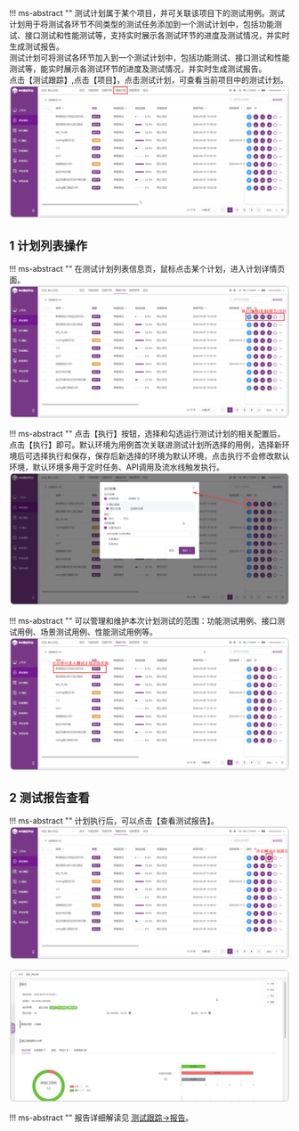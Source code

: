 !!! ms-abstract ""
    测试计划属于某个项目，并可关联该项目下的测试用例。测试计划用于将测试各环节不同类型的测试任务添加到一个测试计划中，包括功能测试、接口测试和性能测试等，支持实时展示各测试环节的进度及测试情况，并实时生成测试报告。<br>
    测试计划可将测试各环节加入到一个测试计划中，包括功能测试、接口测试和性能测试等，能实时展示各测试环节的进度及测试情况，并实时生成测试报告。<br>
    点击【测试跟踪】,点击【项目】，点击测试计划，可查看当前项目中的测试计划。
![!测试计划管理](../../../img/track/测试计划管理.png)

## 1 计划列表操作
!!! ms-abstract ""
    在测试计划列表信息页，鼠标点击某个计划，进入计划详情页面。
![!计划列表维护](../../../img/track/计划列表维护1.png) 

!!! ms-abstract ""
    点击【执行】按钮，选择和勾选运行测试计划的相关配置后，点击【执行】即可。默认环境为用例首次关联进测试计划所选择的用例，选择新环境后可选择执行和保存，保存后新选择的环境为默认环境，点击执行不会修改默认环境，默认环境多用于定时任务、API调用及流水线触发执行。<br>
![!计划列表维护](../../../img/track/测试计划区分环境.png)

!!! ms-abstract ""
    可以管理和维护本次计划测试的范围：功能测试用例、接口测试用例、场景测试用例、性能测试用例等。
![!计划列表维护](../../../img/track/计划列表维护2.png) 

## 2 测试报告查看
!!! ms-abstract ""
    计划执行后，可以点击【查看测试报告】。
![!测试报告查看](../../../img/track/查看测试报告.png) 

![!测试报告查看](../../../img/track/查看测试计划报告.png)

!!! ms-abstract ""
    报告详细解读见 [测试跟踪->报告](../../test_report/)。